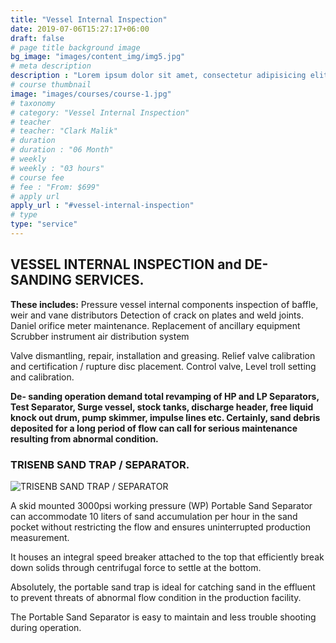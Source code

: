 ```yaml
---
title: "Vessel Internal Inspection"
date: 2019-07-06T15:27:17+06:00
draft: false
# page title background image
bg_image: "images/content_img/img5.jpg"
# meta description
description : "Lorem ipsum dolor sit amet, consectetur adipisicing elit, sed do eiusmod tempor incididunt ut labore. dolore magna aliqua. Ut enim ad minim veniam, quis nostrud."
# course thumbnail
image: "images/courses/course-1.jpg"
# taxonomy
# category: "Vessel Internal Inspection"
# teacher
# teacher: "Clark Malik"
# duration
# duration : "06 Month"
# weekly
# weekly : "03 hours"
# course fee
# fee : "From: $699"
# apply url
apply_url : "#vessel-internal-inspection"
# type
type: "service"
---
```


## VESSEL INTERNAL INSPECTION and DE-SANDING SERVICES. 

**These includes:**
Pressure vessel internal components inspection of baffle, weir and vane distributors
Detection of crack on plates and weld joints.
Daniel orifice meter maintenance.
Replacement of ancillary equipment
Scrubber instrument air distribution system

Valve dismantling, repair, installation and greasing.
Relief valve calibration and certification / rupture disc placement. 
Control valve, Level troll setting and calibration. 

**De- sanding operation demand total revamping of HP and LP Separators, Test Separator, Surge vessel, stock tanks, discharge header, free liquid knock out drum, pump skimmer, impulse lines etc. 
Certainly, sand debris deposited for a long period of flow can call for serious maintenance resulting from abnormal condition.**


### TRISENB SAND TRAP / SEPARATOR.

![TRISENB SAND TRAP / SEPARATOR](/images/content_img/img10.jpg)

A skid mounted 3000psi working pressure (WP) Portable Sand Separator can accommodate 10 liters of sand accumulation per hour in the sand pocket without restricting the flow and ensures uninterrupted production measurement.

It houses an integral speed breaker attached to the top that efficiently break down solids through centrifugal force to settle at the bottom.

Absolutely, the portable sand trap is ideal for catching sand in the effluent to prevent threats of abnormal flow condition in the production facility. 

The Portable Sand Separator is easy to maintain and less trouble shooting during operation.

